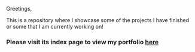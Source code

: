 Greetings,

This is a repository where I showcase some of the projects I have finished or some that I am currently working on!
### Please visit its index page to view my portfolio [here](faisaltf.github.io)

